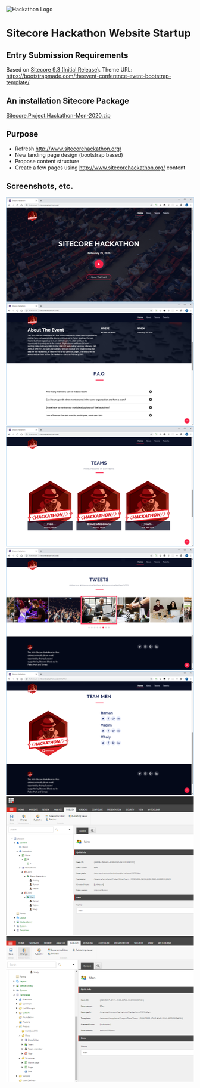 ![Hackathon Logo](documentation/images/hackathon.png?raw=true "Hackathon Logo")

# Sitecore Hackathon Website Startup

## Entry Submission Requirements 
Based on [Sitecore 9.3 (Initial Release)](https://dev.sitecore.net/Downloads/Sitecore_Experience_Platform/93/Sitecore_Experience_Platform_93_Initial_Release.aspx).
Theme URL: https://bootstrapmade.com/theevent-conference-event-bootstrap-template/

## An installation Sitecore Package

[Sitecore.Project.Hackathon-Men-2020.zip](https://github.com/Sitecore-Hackathon/2020-Men/tree/master/sc.package/Sitecore.Project.Hackathon-Men-2020.zip)

## Purpose

- Refresh http://www.sitecorehackathon.org/
- New landing page design (bootstrap based)
- Propose content structure
- Create a few pages using http://www.sitecorehackathon.org/ content

## Screenshots, etc.

![1](documentation/images/1.png?raw=true  "1")
![2](documentation/images/2.png?raw=true  "2")
![3](documentation/images/3.png?raw=true  "3")
![4](documentation/images/4.png?raw=true  "4")
![5](documentation/images/5.png?raw=true  "5")
![6](documentation/images/6.png?raw=true  "6")
![7](documentation/images/7.png?raw=true  "7")
